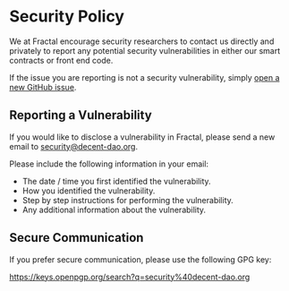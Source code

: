 # Security Policy

We at Fractal encourage security researchers to contact us directly and privately to report any potential security vulnerabilities in either our smart contracts or front end code.

If the issue you are reporting is not a security vulnerability, simply [open a new GitHub issue](https://github.com/decent-dao/fractal-contracts/issues/new/choose).

## Reporting a Vulnerability

If you would like to disclose a vulnerability in Fractal, please send a new email to [security@decent-dao.org](mailto:security@decent-dao.org).

Please include the following information in your email:

- The date / time you first identified the vulnerability.
- How you identified the vulnerability.
- Step by step instructions for performing the vulnerability.
- Any additional information about the vulnerability.

## Secure Communication

If you prefer secure communication, please use the following GPG key:

https://keys.openpgp.org/search?q=security%40decent-dao.org